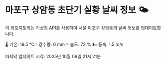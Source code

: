 
# 마포구 상암동 초단기 실황 날씨 정보 🌤️

이 리포지토리는 기상청 API를 사용하여 서울 마포구 상암동의 날씨 정보를 업데이트합니다. 

🌡️ 기온: 19.5 ℃
💧 강수량: 0 mm
💦 습도: 72 %
🌬️ 풍속: 1.5 m/s

마지막 업데이트 시각: 2025년 10월 09일 21시 21분    
